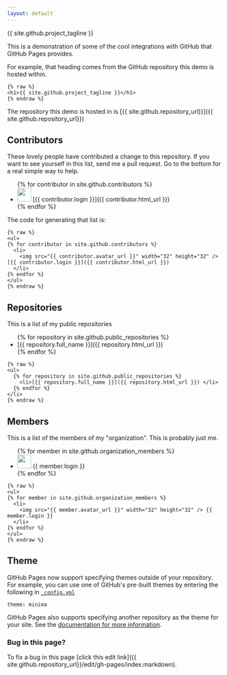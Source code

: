 ```yaml
---
layout: default
---
```


{{ site.github.project_tagline }}

This is a demonstration of some of the cool integrations with GitHub that
GitHub Pages provides.

For example, that heading comes from the GitHub repository this demo is
hosted within.

```
{% raw %}
<h1>{{ site.github.project_tagline }}</h1>
{% endraw %}
```

The repository this demo is hosted in is [{{ site.github.repository_url}}]({{ site.github.repository_url}})

## Contributors

These lovely people have contributed a change to this repository. If you want to see yourself in this list, send me a pull request. Go to the bottom for a real simple way to help.

<ul>
{% for contributor in site.github.contributors %}
  <li>
    <img src="{{ contributor.avatar_url }}" width="32" height="32" /> [{{ contributor.login }}]({{ contributor.html_url }})
  </li>
{% endfor %}
</ul>

The code for generating that list is:

```
{% raw %}
<ul>
{% for contributor in site.github.contributors %}
  <li>
    <img src="{{ contributor.avatar_url }}" width="32" height="32" /> [{{ contributor.login }}]({{ contributor.html_url }})
  </li>
{% endfor %}
</ul>
{% endraw %}
```

## Repositories

This is a list of my public repositories

<ul>
  {% for repository in site.github.public_repositories %}
    <li>[{{ repository.full_name }}]({{ repository.html_url }}) </li>
  {% endfor %}
</ul>

```
{% raw %}
<ul>
  {% for repository in site.github.public_repositories %}
    <li>[{{ repository.full_name }}]({{ repository.html_url }}) </li>
  {% endfor %}
</li>
{% endraw %}
```

## Members

This is a list of the members of my "organization". This is probably just me.

<ul>
{% for member in site.github.organization_members %}
  <li>
    <img src="{{ member.avatar_url }}" width="32" height="32" /> {{ member.login }}
  </li>
{% endfor %}
</ul>

```
{% raw %}
<ul>
{% for member in site.github.organization_members %}
  <li>
    <img src="{{ member.avatar_url }}" width="32" height="32" /> {{ member.login }}
  </li>
{% endfor %}
</ul>
{% endraw %}
```

## Theme

GitHub Pages now support specifying themes outside of your repository. For example, you can use one of GitHub's pre-built themes by entering the following in [`_config.yml`](https://github.com/Haacked/gh-pages-demo/blob/gh-pages/_config.yml)

```
theme: minima
```

GitHub Pages also supports specifying another repository as the theme for your site. See the [documentation for more information](https://help.github.com/articles/adding-a-jekyll-theme-to-your-github-pages-site/).

### Bug in this page?

To fix a bug in this page [click this edit link]({{ site.github.repository_url}}/edit/gh-pages/index.markdown).
